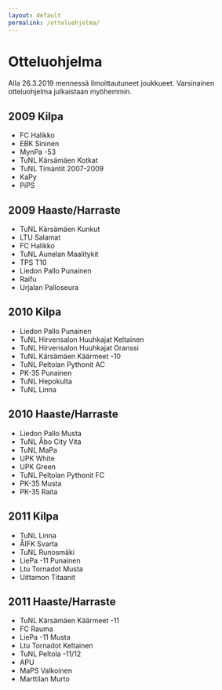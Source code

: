 ```yaml
---
layout: default
permalink: /otteluohjelma/
---
```


# Otteluohjelma

Alla 26.3.2019 mennessä ilmoittautuneet joukkueet. Varsinainen
otteluohjelma julkaistaan myöhemmin.

## 2009 Kilpa

* FC Halikko
* EBK Sininen
* MynPa -53
* TuNL Kärsämäen Kotkat
* TuNL Timantit 2007-2009
* KaPy
* PiPS

## 2009 Haaste/Harraste

* TuNL Kärsämäen Kunkut
* LTU Salamat
* FC Halikko
* TuNL Aunelan Maalitykit
* TPS T10
* Liedon Pallo Punainen
* Raifu
* Urjalan Palloseura

## 2010 Kilpa

* Liedon Pallo Punainen
* TuNL Hirvensalon Huuhkajat Keltainen
* TuNL Hirvensalon Huuhkajat Oranssi
* TuNL Kärsämäen Käärmeet -10
* TuNL Peltolan Pythonit AC
* PK-35 Punainen
* TuNL Hepokulta
* TuNL Linna

## 2010 Haaste/Harraste

* Liedon Pallo Musta
* TuNL Åbo City Vita
* TuNL MaPa
* UPK White
* UPK Green
* TuNL Peltolan Pythonit FC
* PK-35 Musta
* PK-35 Raita

## 2011 Kilpa

* TuNL Linna
* ÅIFK Svarta
* TuNL Runosmäki
* LiePa -11 Punainen
* Ltu Tornadot Musta
* Uittamon Titaanit

## 2011 Haaste/Harraste

* TuNL Kärsämäen Käärmeet -11
* FC Rauma
* LiePa -11 Musta
* Ltu Tornadot Keltainen
* TuNL Peltola -11/12
* APU
* MaPS Valkoinen
* Marttilan Murto
